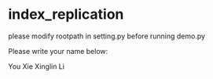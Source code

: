 # index_replication

please modify rootpath in setting.py before running demo.py

Please write your name below:

You Xie
Xinglin Li


